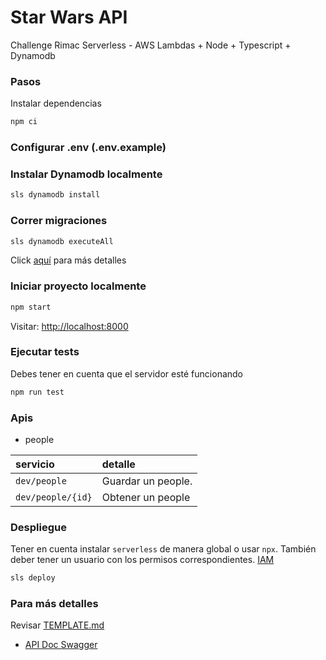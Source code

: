 # Star Wars API

Challenge Rimac Serverless - AWS Lambdas + Node + Typescript + Dynamodb

### Pasos

Instalar dependencias

```sh
npm ci
```

### Configurar .env (.env.example)

### Instalar Dynamodb localmente

```sh
sls dynamodb install
```

### Correr migraciones

```sh
sls dynamodb executeAll
```

Click [aquí](https://www.serverless.com/plugins/serverless-dynamodb-local) para más detalles


### Iniciar proyecto localmente

```sh
npm start
```

Visitar: [http://localhost:8000](http://localhost:8000)

### Ejecutar tests

Debes tener en cuenta que el servidor esté funcionando

```sh
npm run test
```

### Apis

- people

| servicio      | detalle                       |
|:--------------|:----------------------------------|
| `dev/people`      | Guardar un people. |
| `dev/people/{id}` | Obtener un people |

### Despliegue

Tener en cuenta instalar `serverless` de manera global o usar `npx`.
También deber tener un usuario con los permisos correspondientes. [IAM](https://docs.aws.amazon.com/es_es/IAM/latest/UserGuide/introduction.html)

```sh
sls deploy
```

### Para más detalles

Revisar [TEMPLATE.md](https://github.com/infantito/star-wars-serverless/blob/master/TEMPLATE.md)

- [API Doc Swagger](https://app.swaggerhub.com/apis-docs/infantito/star-wars/1.0.0)